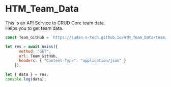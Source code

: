 # HTM_Team_Data

This is an API Service to CRUD Core team data.
<br/>
Helps you to get team data.
```js
const Team_GitHub = `https://sudan-s-tech.github.io/HTM_Team_Data/team/cleandata.json`;

let res = await Axios({
      method: "GET",
      url: Team_GitHub,
      headers: { "Content-Type": "application/json" }
    });

let { data } = res;
console.log(data);
```
